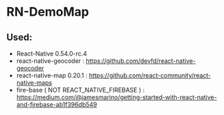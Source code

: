 # RN-DemoMap

## Used:
  - React-Native 0.54.0-rc.4      
  - react-native-geocoder : https://github.com/devfd/react-native-geocoder        
  - react-native-map 0.20.1 : https://github.com/react-community/react-native-maps        
  - fire-base ( NOT REACT_NATIVE_FIREBASE ) : https://medium.com/@jamesmarino/getting-started-with-react-native-and-firebase-ab1f396db549

